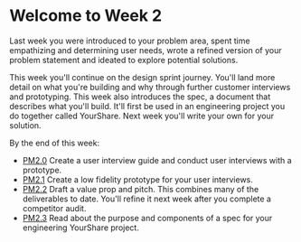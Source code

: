 # Welcome to Week 2

Last week you were introduced to your problem area, spent time empathizing and determining user needs, wrote a refined version of your problem statement and ideated to explore potential solutions.

This week you'll continue on the design sprint journey. You'll land more detail on what you're building and why through further customer interviews and prototyping. This week also introduces the spec, a document that describes what you'll build. It'll first be used in an engineering project you do together called YourShare. Next week you'll write your own for your solution.

By the end of this week:
* [PM2.0](https://github.com/tnt-summer-academy/Curriculum-PreSummer/blob/0e8af11ac292a7828ecef1720f7adb1cb3ed717d/Week%202/%5BPM2.0%5DUsability%20and%20interviewing.md) Create a user interview guide and conduct user interviews with a prototype.
* [PM2.1](https://github.com/tnt-summer-academy/Curriculum-PreSummer/blob/main/Week%202/%5BPM2.1%5DPrototype%20and%20test.md) Create a low fidelity prototype for your user interviews.
* [PM2.2](https://github.com/tnt-summer-academy/Curriculum-PreSummer/blob/0e8af11ac292a7828ecef1720f7adb1cb3ed717d/Week%202/%5BPM2.2%5DValue%20prop%20and%20pitch.md) Draft a value prop and pitch. This combines many of the deliverables to date. You'll refine it next week after you complete a competitor audit. 
* [PM2.3](https://github.com/tnt-summer-academy/Curriculum-PreSummer/blob/0e8af11ac292a7828ecef1720f7adb1cb3ed717d/Week%202/%5BPM2.3%5DIntro%20to%20spec.md) Read about the purpose and components of a spec for your engineering YourShare project.
